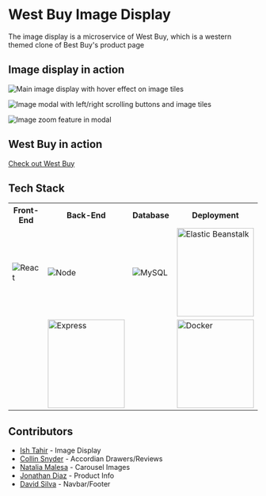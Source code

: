 # West Buy Image Display

The image display is a microservice of West Buy, which is a western themed clone of Best Buy's product page

## Image display in action
![Main image display with hover effect on image tiles](https://media.giphy.com/media/ekvY0HGvqwlhW63Mnc/giphy.gif)

![Image modal with left/right scrolling buttons and image tiles](https://media.giphy.com/media/hosNhNMVxxXIqI1qKh/giphy.gif)

![Image zoom feature in modal](https://media.giphy.com/media/W3g8ZmYPRlEhevMlZK/giphy.gif)

## West Buy in action

[Check out West Buy](http://westbuy.org/)

## Tech Stack
<table>
  <tr>
    <th>Front-End</th>
    <th>Back-End</th>
    <th>Database</th>
    <th>Deployment</th>
  </tr>
  <tr>
    <td><img src="https://cdn4.iconfinder.com/data/icons/logos-3/600/React.js_logo-128.png" alt="React"></td>
    <td><img src="https://cdn4.iconfinder.com/data/icons/logos-3/456/nodejs-new-pantone-black-128.png" alt="Node"></td>
    <td><img src="https://cdn4.iconfinder.com/data/icons/logos-3/181/MySQL-128.png" alt="MySQL"></td>
    <td><img src="https://raw.githubusercontent.com/hratx-blue-ocean/Alcove/master/client/dist/assets/stack_images/elastic-beanstalk.png" alt="Elastic Beanstalk" width="155" height="179"></td>
  </tr>
  <tr>
    <td></td>
    <td><img src="https://raw.githubusercontent.com/hratx-blue-ocean/Alcove/master/client/dist/assets/stack_images/expressjs.png" alt="Express" width="155" height="179"></td>
    <td></td>
    <td><img src="https://raw.githubusercontent.com/hratx-blue-ocean/Alcove/master/client/dist/assets/stack_images/docker.png" alt="Docker" width="155" height="179"></td>
  </tr>
</table>

## Contributors
- [Ish Tahir](https://github.com/ishtahir) - Image Display
- [Collin Snyder](https://github.com/Collin-Snyder) - Accordian Drawers/Reviews
- [Natalia Malesa](https://github.com/nmalesa) - Carousel Images
- [Jonathan Diaz](https://github.com/JCDiaz1201) - Product Info
- [David Silva](https://github.com/davidsilva2841) - Navbar/Footer
